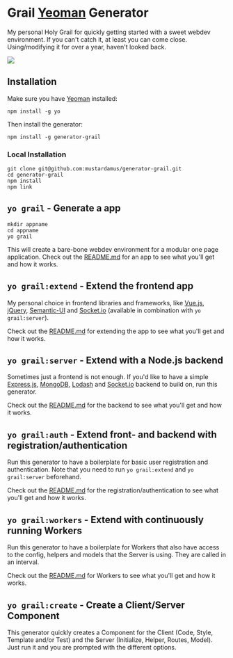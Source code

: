 # Grail [Yeoman](http://yeoman.io/) Generator

My personal Holy Grail for quickly getting started with a sweet webdev
environment. If you can't catch it, at least you can come close. Using/modifying
it for over a year, haven't looked back.

![](https://camo.githubusercontent.com/87f28a72cfc754122b0ce1611c402e94367ccf06/687474703a2f2f7777772e74696d6573686967686572656475636174696f6e2e636f2e756b2f50696374757265732f7765622f6e2f752f6b2f6e6577735f31385f3236303131322e6a7067)

## Installation

Make sure you have [Yeoman](http://yeoman.io/) installed:

    npm install -g yo

Then install the generator:

    npm install -g generator-grail

### Local Installation

    git clone git@github.com:mustardamus/generator-grail.git
    cd generator-grail
    npm install
    npm link

## `yo grail` - Generate a app

    mkdir appname
    cd appname
    yo grail

This will create a bare-bone webdev environment for a modular one page
application. Check out the [README.md](./app/templates/README.md) for an app to
see what you'll get and how it works.

## `yo grail:extend` - Extend the frontend app

My personal choice in frontend libraries and frameworks, like
[Vue.js](http://vuejs.org/guide/), [jQuery](https://jquery.com/),
[Semantic-UI](http://semantic-ui.com/) and [Socket.io](http://socket.io/docs/)
(available in combination with `yo grail:server`).

Check out the [README.md](./extend/templates/README.md)
for extending the app to see what you'll get and how it works.

## `yo grail:server` - Extend with a Node.js backend

Sometimes just a frontend is not enough. If you'd like to have a simple
[Express.js](http://expressjs.com/), [MongoDB](https://www.mongodb.org/),
[Lodash](https://lodash.com/docs) and [Socket.io](http://socket.io/docs/)
backend to build on, run this generator.

Check out the [README.md](./server/templates/README.md)
for the backend to see what you'll get and how it works.

## `yo grail:auth` - Extend front- and backend with registration/authentication

Run this generator to have a boilerplate for basic user registration and
authentication. Note that you need to run `yo grail:extend` and
`yo grail:server` beforehand.

Check out the [README.md](./auth/templates/README.md)
for the registration/authentication to see what you'll get and how it works.

## `yo grail:workers` - Extend with continuously running Workers

Run this generator to have a boilerplate for Workers that also have access to
the config, helpers and models that the Server is using. They are called in an
interval.

Check out the [README.md](./workers/templates/README.md) for Workers to see what
you'll get and how it works.

## `yo grail:create` - Create a Client/Server Component

This generator quickly creates a Component for the Client (Code, Style, Template
and/or Test) and the Server (Initialize, Helper, Routes, Model). Just run it and
you are prompted with the different options.
